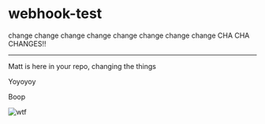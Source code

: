 # webhook-test
change
change
change
change
change
change
change
change
CHA CHA CHANGES!!

-----

Matt is here in your repo, changing the things

Yoyoyoy


Boop


![wtf](http://www.whothehelldoeshethinkheis.com/wp-content/uploads/2014/04/WTF__by_UndineCG.jpg#.png)

